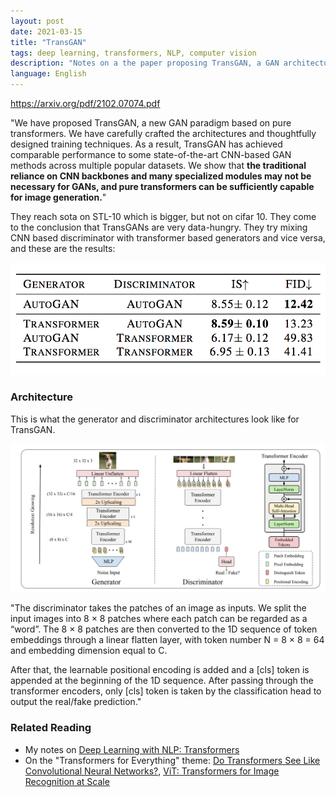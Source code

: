```yaml
---
layout: post
date: 2021-03-15
title: "TransGAN"
tags: deep learning, transformers, NLP, computer vision
description: "Notes on a the paper proposing TransGAN, a GAN architecture without convolutions, purely based on transformers."
language: English
---
```


<https://arxiv.org/pdf/2102.07074.pdf> 

"We have proposed TransGAN, a new GAN paradigm based on pure transformers. We have carefully crafted the architectures and thoughtfully designed training techniques. As a result, TransGAN has achieved comparable performance to some state-of-the-art CNN-based GAN methods across multiple popular datasets. We show that **the traditional reliance on CNN backbones and many specialized modules may not be necessary for GANs, and pure transformers can be sufficiently capable for image generation.**"

They reach sota on STL-10 which is bigger, but not on cifar 10. They come to the conclusion that TransGANs are very data-hungry.
They try mixing CNN based discriminator with transformer based generators and vice versa, and these are the results:

![](image/Screen%20Shot%202021-03-15%20at%2023.15.53.png)

### Architecture

This is what the generator and discriminator architectures look like for TransGAN.

![](image/Screen%20Shot%202021-03-15%20at%2023.16.05.png)

"The discriminator takes the patches of an image as inputs. We split the input images into 8 × 8 patches where each patch can be regarded as a “word”.
The 8 × 8 patches are then converted to the 1D sequence of token embeddings through a
linear flatten layer, with token number N = 8 × 8 = 64 and embedding dimension equal to C. 

After that, the learnable positional encoding is added and a [cls] token is appended at the beginning of the 1D sequence. After passing through the transformer encoders, only [cls] token is taken by the classification head to output the real/fake prediction."

### Related Reading

- My notes on [Deep Learning with NLP: Transformers](/wiki-articles/machine-learning/deep-learning-NLP#transformers)
- On the "Transformers for Everything" theme: [Do Transformers See Like Convolutional Neural Networks?](/wiki-articles/machine-learning/transformers-see-like-cnn), [ViT: Transformers for Image Recognition at Scale](/wiki-articles/machine-learning/visual-transformer)
